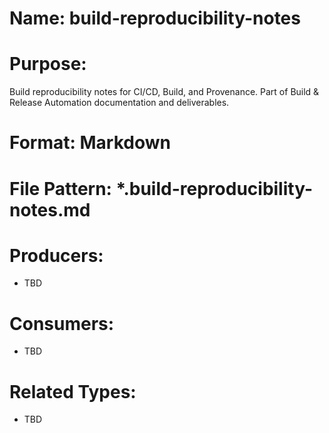 # Name: build-reproducibility-notes

# Purpose:
Build reproducibility notes for CI/CD, Build, and Provenance. Part of Build & Release Automation documentation and deliverables.

# Format: Markdown

# File Pattern: *.build-reproducibility-notes.md

# Producers:
- TBD

# Consumers:
- TBD

# Related Types:
- TBD

